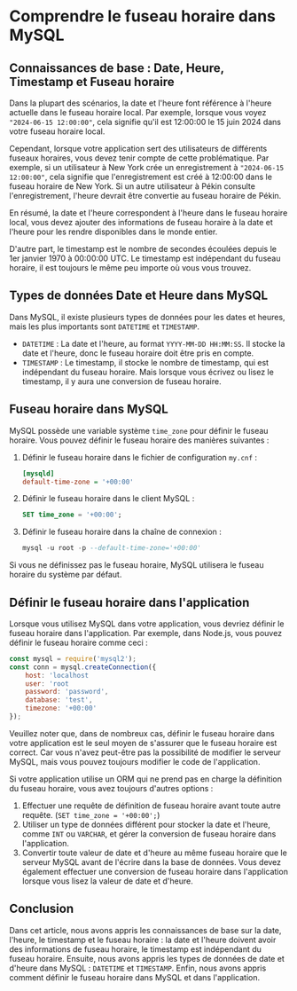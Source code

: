 # Comprendre le fuseau horaire dans MySQL

## Connaissances de base : Date, Heure, Timestamp et Fuseau horaire

Dans la plupart des scénarios, la date et l'heure font référence à l'heure actuelle dans le fuseau horaire local. Par exemple, lorsque vous voyez `"2024-06-15 12:00:00"`, cela signifie qu'il est 12:00:00 le 15 juin 2024 dans votre fuseau horaire local.

Cependant, lorsque votre application sert des utilisateurs de différents fuseaux horaires, vous devez tenir compte de cette problématique. Par exemple, si un utilisateur à New York crée un enregistrement à `"2024-06-15 12:00:00"`, cela signifie que l'enregistrement est créé à 12:00:00 dans le fuseau horaire de New York. Si un autre utilisateur à Pékin consulte l'enregistrement, l'heure devrait être convertie au fuseau horaire de Pékin.

En résumé, la date et l'heure correspondent à l'heure dans le fuseau horaire local, vous devez ajouter des informations de fuseau horaire à la date et l'heure pour les rendre disponibles dans le monde entier.

D'autre part, le timestamp est le nombre de secondes écoulées depuis le 1er janvier 1970 à 00:00:00 UTC. Le timestamp est indépendant du fuseau horaire, il est toujours le même peu importe où vous vous trouvez.

## Types de données Date et Heure dans MySQL

Dans MySQL, il existe plusieurs types de données pour les dates et heures, mais les plus importants sont `DATETIME` et `TIMESTAMP`.

- `DATETIME` : La date et l'heure, au format `YYYY-MM-DD HH:MM:SS`. Il stocke la date et l'heure, donc le fuseau horaire doit être pris en compte.
- `TIMESTAMP` : Le timestamp, il stocke le nombre de timestamp, qui est indépendant du fuseau horaire. Mais lorsque vous écrivez ou lisez le timestamp, il y aura une conversion de fuseau horaire.

## Fuseau horaire dans MySQL

MySQL possède une variable système `time_zone` pour définir le fuseau horaire. Vous pouvez définir le fuseau horaire des manières suivantes :

1. Définir le fuseau horaire dans le fichier de configuration `my.cnf` :

    ```ini
    [mysqld]
    default-time-zone = '+00:00'
    ```

2. Définir le fuseau horaire dans le client MySQL :

    ```sql
    SET time_zone = '+00:00';
    ```

3. Définir le fuseau horaire dans la chaîne de connexion :

    ```sql
    mysql -u root -p --default-time-zone='+00:00'
    ```

Si vous ne définissez pas le fuseau horaire, MySQL utilisera le fuseau horaire du système par défaut.

## Définir le fuseau horaire dans l'application

Lorsque vous utilisez MySQL dans votre application, vous devriez définir le fuseau horaire dans l'application. Par exemple, dans Node.js, vous pouvez définir le fuseau horaire comme ceci :

```javascript
const mysql = require('mysql2');
const conn = mysql.createConnection({
    host: 'localhost
    user: 'root
    password: 'password',
    database: 'test',
    timezone: '+00:00'
});
```

Veuillez noter que, dans de nombreux cas, définir le fuseau horaire dans votre application est le seul moyen de s'assurer que le fuseau horaire est correct. Car vous n'avez peut-être pas la possibilité de modifier le serveur MySQL, mais vous pouvez toujours modifier le code de l'application.

Si votre application utilise un ORM qui ne prend pas en charge la définition du fuseau horaire, vous avez toujours d'autres options :

1. Effectuer une requête de définition de fuseau horaire avant toute autre requête. (`SET time_zone = '+00:00';`)
2. Utiliser un type de données différent pour stocker la date et l'heure, comme `INT` ou `VARCHAR`, et gérer la conversion de fuseau horaire dans l'application.
3. Convertir toute valeur de date et d'heure au même fuseau horaire que le serveur MySQL avant de l'écrire dans la base de données. Vous devez également effectuer une conversion de fuseau horaire dans l'application lorsque vous lisez la valeur de date et d'heure.

## Conclusion

Dans cet article, nous avons appris les connaissances de base sur la date, l'heure, le timestamp et le fuseau horaire : la date et l'heure doivent avoir des informations de fuseau horaire, le timestamp est indépendant du fuseau horaire. Ensuite, nous avons appris les types de données de date et d'heure dans MySQL : `DATETIME` et `TIMESTAMP`. Enfin, nous avons appris comment définir le fuseau horaire dans MySQL et dans l'application.